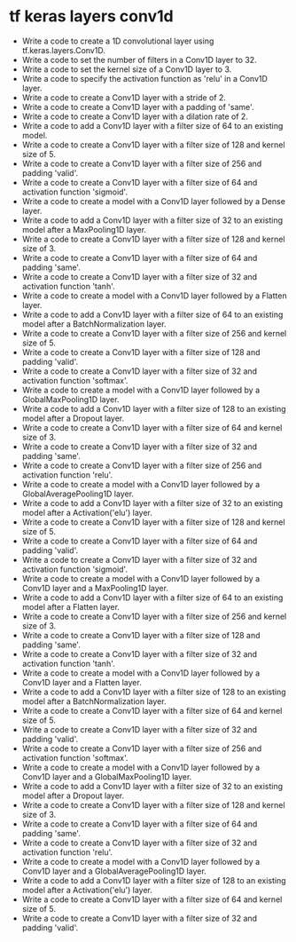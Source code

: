 # tf keras layers conv1d

- Write a code to create a 1D convolutional layer using tf.keras.layers.Conv1D.
- Write a code to set the number of filters in a Conv1D layer to 32.
- Write a code to set the kernel size of a Conv1D layer to 3.
- Write a code to specify the activation function as 'relu' in a Conv1D layer.
- Write a code to create a Conv1D layer with a stride of 2.
- Write a code to create a Conv1D layer with a padding of 'same'.
- Write a code to create a Conv1D layer with a dilation rate of 2.
- Write a code to add a Conv1D layer with a filter size of 64 to an existing model.
- Write a code to create a Conv1D layer with a filter size of 128 and kernel size of 5.
- Write a code to create a Conv1D layer with a filter size of 256 and padding 'valid'.
- Write a code to create a Conv1D layer with a filter size of 64 and activation function 'sigmoid'.
- Write a code to create a model with a Conv1D layer followed by a Dense layer.
- Write a code to add a Conv1D layer with a filter size of 32 to an existing model after a MaxPooling1D layer.
- Write a code to create a Conv1D layer with a filter size of 128 and kernel size of 3.
- Write a code to create a Conv1D layer with a filter size of 64 and padding 'same'.
- Write a code to create a Conv1D layer with a filter size of 32 and activation function 'tanh'.
- Write a code to create a model with a Conv1D layer followed by a Flatten layer.
- Write a code to add a Conv1D layer with a filter size of 64 to an existing model after a BatchNormalization layer.
- Write a code to create a Conv1D layer with a filter size of 256 and kernel size of 5.
- Write a code to create a Conv1D layer with a filter size of 128 and padding 'valid'.
- Write a code to create a Conv1D layer with a filter size of 32 and activation function 'softmax'.
- Write a code to create a model with a Conv1D layer followed by a GlobalMaxPooling1D layer.
- Write a code to add a Conv1D layer with a filter size of 128 to an existing model after a Dropout layer.
- Write a code to create a Conv1D layer with a filter size of 64 and kernel size of 3.
- Write a code to create a Conv1D layer with a filter size of 32 and padding 'same'.
- Write a code to create a Conv1D layer with a filter size of 256 and activation function 'relu'.
- Write a code to create a model with a Conv1D layer followed by a GlobalAveragePooling1D layer.
- Write a code to add a Conv1D layer with a filter size of 32 to an existing model after a Activation('elu') layer.
- Write a code to create a Conv1D layer with a filter size of 128 and kernel size of 5.
- Write a code to create a Conv1D layer with a filter size of 64 and padding 'valid'.
- Write a code to create a Conv1D layer with a filter size of 32 and activation function 'sigmoid'.
- Write a code to create a model with a Conv1D layer followed by a Conv1D layer and a MaxPooling1D layer.
- Write a code to add a Conv1D layer with a filter size of 64 to an existing model after a Flatten layer.
- Write a code to create a Conv1D layer with a filter size of 256 and kernel size of 3.
- Write a code to create a Conv1D layer with a filter size of 128 and padding 'same'.
- Write a code to create a Conv1D layer with a filter size of 32 and activation function 'tanh'.
- Write a code to create a model with a Conv1D layer followed by a Conv1D layer and a Flatten layer.
- Write a code to add a Conv1D layer with a filter size of 128 to an existing model after a BatchNormalization layer.
- Write a code to create a Conv1D layer with a filter size of 64 and kernel size of 5.
- Write a code to create a Conv1D layer with a filter size of 32 and padding 'valid'.
- Write a code to create a Conv1D layer with a filter size of 256 and activation function 'softmax'.
- Write a code to create a model with a Conv1D layer followed by a Conv1D layer and a GlobalMaxPooling1D layer.
- Write a code to add a Conv1D layer with a filter size of 32 to an existing model after a Dropout layer.
- Write a code to create a Conv1D layer with a filter size of 128 and kernel size of 3.
- Write a code to create a Conv1D layer with a filter size of 64 and padding 'same'.
- Write a code to create a Conv1D layer with a filter size of 32 and activation function 'relu'.
- Write a code to create a model with a Conv1D layer followed by a Conv1D layer and a GlobalAveragePooling1D layer.
- Write a code to add a Conv1D layer with a filter size of 128 to an existing model after a Activation('elu') layer.
- Write a code to create a Conv1D layer with a filter size of 64 and kernel size of 5.
- Write a code to create a Conv1D layer with a filter size of 32 and padding 'valid'.